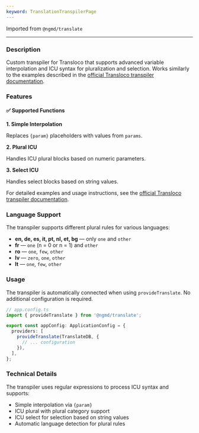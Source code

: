 ```yaml
---
keyword: TranslationTranspilerPage
---
```


Imported from `@ngmd/translate`

---

### Description

Custom transpiler for Transloco that supports advanced variable interpolation and ICU syntax for pluralization and selection. Works similarly to the examples described in the [official Transloco transpiler documentation](https://jsverse.gitbook.io/transloco/advanced-features/the-transpiler).

### Features

#### ✅ Supported Functions

**1. Simple Interpolation**

Replaces `{param}` placeholders with values from `params`.

**2. Plural ICU**

Handles ICU plural blocks based on numeric parameters.

**3. Select ICU**

Handles select blocks based on string values.

For detailed examples and usage instructions, see the [official Transloco transpiler documentation](https://jsverse.gitbook.io/transloco/advanced-features/the-transpiler).

### Language Support

The transpiler supports different plural rules for various languages:

- **en, de, es, it, pt, nl, et, bg** — only `one` and `other`
- **fr** — `one` (n = 0 or n = 1) and `other`
- **ro** — `one`, `few`, `other`
- **lv** — `zero`, `one`, `other`
- **lt** — `one`, `few`, `other`

### Usage

The transpiler is automatically connected when using `provideTranslate`. No additional configuration is required.

```ts
// app.config.ts
import { provideTranslate } from '@ngmd/translate';

export const appConfig: ApplicationConfig = {
  providers: [
    provideTranslate(TranslateDB, {
      // ... configuration
    }),
  ],
};
```

### Technical Details

The transpiler uses regular expressions to process ICU syntax and supports:

- Simple interpolation via `{param}`
- ICU plural with plural category support
- ICU select for selection based on string values
- Automatic language detection for plural rules
